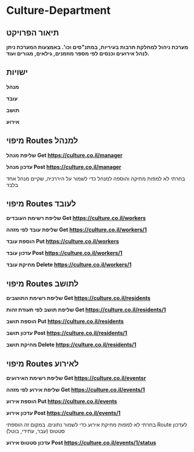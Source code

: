 # Culture-Department
## תיאור הפרויקט
**מערכת ניהול למחלקת תרבות בעיריות, במתנ"סים וכו'. באמצעות המערכת ניתן לנהל אירועים וכנסים לפי מספר מוזמנים, גילאים, מגורים ועוד.**

## ישויות
**מנהל**

**עובד**

**תושב**

**אירוע**

## מיפוי Routes למנהל
**שליפת מנהל Get https://culture.co.il/manager**

**עדכון מנהל Post https://culture.co.il/manager**

בחרתי לא למפות מחיקה והוספה למנהל כדי לשמור על היררכיה, שקיים מנהל אחד בלבד

## מיפוי Routes לעובד
**שליפת רשימת העובדים Get https://culture.co.il/workers**

**שליפת עובד לפי מזהה Get https://culture.co.il/workers/1**

**הוספת עובד Put https://culture.co.il/workers**

**עדכון עובד Post https://culture.co.il/workers/1**

**מחיקת עובד Delete https://culture.co.il/workers/1**

## מיפוי Routes לתושב
**שליפת רשימת התושבים Get https://culture.co.il/residents**

**שליפת תושב לפי תעודת זהות Get https://culture.co.il/residents/1**

**הוספת תושב Put https://culture.co.il/residents**

**עדכון תושב Post https://culture.co.il/residents/1**

**מחיקת תושב Delete https://culture.co.il/residents/1**

## מיפוי Routes לאירוע
**שליפת רשימת האירועים Get https://culture.co.il/eventsr**

**שליפת אירוע לפי מזהה Get https://culture.co.il/events/1**

**הוספת אירוע Put https://culture.co.il/events**

**עדכון אירוע Post https://culture.co.il/events/1**

בחרתי לא למפות מחיקת אירוע כדי לשמור נתונים. במקום זה הוספתי Route לעדכון סטטוס (עבר, עתידי, בוטל)

**עדכון סטטוס אירוע Post https://culture.co.il/events/1/status**
